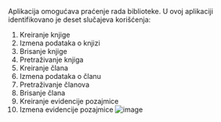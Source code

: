 Aplikacija omogućava praćenje rada biblioteke.
U ovoj aplikaciji identifikovano je deset slučajeva korišćenja:
 1. Kreiranje knjige
 2. Izmena podataka o knjizi
 3. Brisanje knjige
 4. Pretraživanje knjiga
 5. Kreiranje člana
 6. Izmena podataka o članu
 7. Pretraživanje članova
 8. Brisanje člana
 9. Kreiranje evidencije pozajmice
 10. Izmena evidencije pozajmice
![image](https://github.com/user-attachments/assets/7995f45d-3d7e-44e5-9a29-6c6177c190b7)

    




